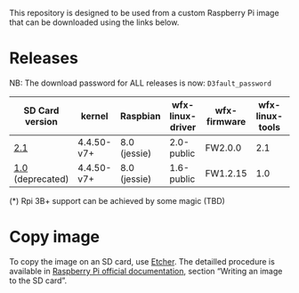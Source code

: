 This repository is designed to be used from a custom Raspberry Pi image that can be downloaded using the links below.


Releases
========

NB: The download password for ALL releases is now: `D3fault_password`


| SD Card version | kernel     | Raspbian     | wfx-linux-driver | wfx-firmware | wfx-linux-tools | RPi 2B  | RPi 3B | RPi 3B+ |
|-----------------|------------|--------------|------------------|--------------|-----------------|-------- |--------|---------|
| [2.1](https://webftp.silabs.com/download?domain=silabs.com&id=063a89e1b8b346be901fcce7b2978ded-7be97ccde747472583d37176e11cf136)                           | 4.4.50-v7+ | 8.0 (jessie) | 2.0-public       | FW2.0.0      | 2.1             | yes     | yes    | no (*)  | 
| [1.0](https://webftp.silabs.com/download?domain=silabs.com&id=92a1439336474a1783398737dd38d86d-27e4863b12ca42b4aa0268188a29e1ae) (deprecated)      | 4.4.50-v7+ | 8.0 (jessie) | 1.6-public       | FW1.2.15     | 1.0             | yes     | yes    | no (*)  | 
 
(*) Rpi 3B+ support can be achieved by some magic (TBD)


Copy image
==========

To copy the image on an SD card, use [Etcher](https://etcher.io/).
The detailled procedure is available in [Raspberry Pi official documentation](https://www.raspberrypi.org/documentation/installation/installing-images/README.md), section “Writing an image to the SD card”.
